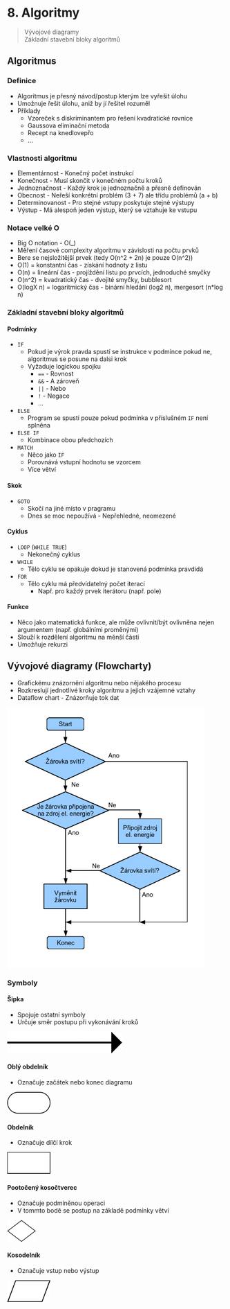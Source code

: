 # 8. Algoritmy

> Vývojové diagramy \
> Základní stavební bloky algoritmů

## Algoritmus

### Definice

- Algoritmus je přesný návod/postup kterým lze vyřešit úlohu
- Umožnuje řešit úlohu, aniž by jí řešitel rozuměl
- Příklady
  - Vzoreček s diskriminantem pro řešení kvadratické rovnice
  - Gaussova eliminační metoda
  - Recept na knedlovepřo
  - ...

### Vlastnosti algoritmu

- Elementárnost - Konečný počet instrukcí
- Konečnost - Musí skončit v konečném počtu kroků
- Jednoznačnost - Každý krok je jednoznačně a přesně definován
- Obecnost - Neřeší konkrétní problém (3 + 7) ale třídu problémů (a + b)
- Determinovanost - Pro stejné vstupy poskytuje stejné výstupy
- Výstup - Má alespoň jeden výstup, který se vztahuje ke vstupu

### Notace velké O

- Big O notation - O(\_)
- Měření časové complexity algoritmu v závislosti na počtu prvků
- Bere se nejsložitější prvek (tedy O(n^2 + 2n) je pouze O(n^2))
- O(1) = konstantní čas - získání hodnoty z listu
- O(n) = lineární čas - projíždění listu po prvcích, jednoduché smyčky
- O(n^2) = kvadratický čas - dvojité smyčky, bubblesort
- O(logX n) = logaritmický čas - binární hledání (log2 n), mergesort (n\*log n)

### Základní stavební bloky algoritmů

#### Podmínky

- `IF`
  - Pokud je výrok pravda spustí se instrukce v podmínce pokud ne, algoritmus se posune na dalsi krok
  - Vyžaduje logickou spojku
    - `==` - Rovnost
    - `&&` - A zároveň
    - `||` - Nebo
    - `!` - Negace
    - ...
- `ELSE`
  - Program se spustí pouze pokud podmínka v příslušném `IF` není splněna
- `ELSE IF`
  - Kombinace obou předchozích
- `MATCH`
  - Něco jako `IF`
  - Porovnává vstupní hodnotu se vzorcem
  - Více větví

#### Skok

- `GOTO`
  - Skočí na jiné místo v pragramu
  - Dnes se moc nepoužívá - Nepřehledné, neomezené

#### Cyklus

- `LOOP` (`WHILE TRUE`)
  - Nekonečný cyklus
- `WHILE`
  - Tělo cyklu se opakuje dokud je stanovená podmínka pravdidá
- `FOR`
  - Tělo cyklu má předvídatelný počet iterací
    - Např. pro každý prvek iterátoru (např. pole)

#### Funkce

- Něco jako matematická funkce, ale může ovlivnit/být ovlivněna nejen argumentem (např. globálními proměnými)
- Slouží k rozdělení algoritmu na měnší části
- Umožňuje rekurzi

## Vývojové diagramy (Flowcharty)

- Grafickému znázornění algoritmu nebo nějakého procesu
- Rozkreslují jednotlivé kroky algoritmu a jejich vzájemné vztahy
- Dataflow chart - Znázorňuje tok dat

![Flowchart](./flowchart.png)

### Symboly

#### Šipka

- Spojuje ostatní symboly
- Určuje směr postupu při vykonávání kroků

![Šipka](./sipka.png)

#### Oblý obdelník

- Označuje začátek nebo konec diagramu

![Konec](./konec.png)

#### Obdelník

- Označuje dílčí krok

![Krok](./krok.png)

#### Pootočený kosočtverec

- Označuje podmíněnou operaci
- V tommto bodě se postup na základě podmínky větví

![rozhodnuti](./rozhodnuti.png)

#### Kosodelník

- Označuje vstup nebo výstup

![io](./io.png)
